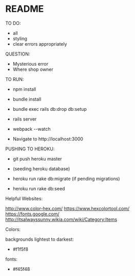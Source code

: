 # README

TO DO:
* all
* styling
* clear errors appropriately 

QUESTION:

* Mysterious error
* Where shop owner

TO RUN:
* npm install
* bundle install
* bundle exec rails db:drop db:setup

* rails server
* webpack --watch

* Navigate to http://localhost:3000

PUSHING TO HEROKU:
* git push heroku master

* (seeding heroku database)
* heroku run rake db:migrate (if pending migrations)
* heroku run rake db:seed

Helpful Websites:

http://www.color-hex.com/
https://www.hexcolortool.com/
https://fonts.google.com/
http://itsalwayssunny.wikia.com/wiki/Category:Items

Colors:

backgrounds lightest to darkest:
* #f1f5f8

fonts:
* #f45f48
